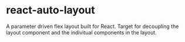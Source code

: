 # react-auto-layout
A parameter driven flex layout built for React. Target for decoupling the layout component and the indivitual components in the layout.

